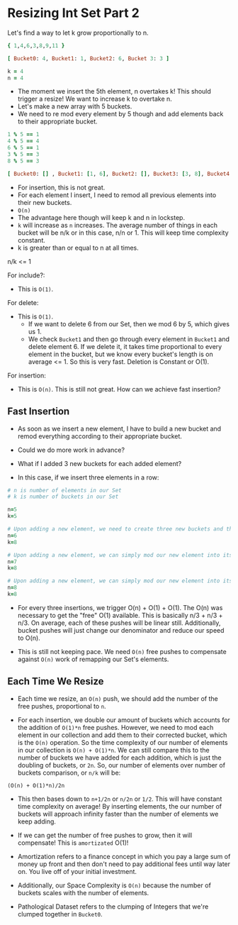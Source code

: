 # Resizing Int Set Part 2

Let's find a way to let k grow proportionally to n.

```rb
{ 1,4,6,3,8,9,11 }

[ Bucket0: 4, Bucket1: 1, Bucket2: 6, Bucket 3: 3 ]

k = 4
n = 4
```

* The moment we insert the 5th element, n overtakes k! This should trigger a resize! We want to increase k to overtake n. 
* Let's make a new array with 5 buckets.
* We need to re mod every element by 5 though and add elements back to their appropriate bucket.

```rb
1 % 5 == 1
4 % 5 == 4
6 % 5 == 1
3 % 5 == 3
8 % 5 == 3

[ Bucket0: [] , Bucket1: [1, 6], Bucket2: [], Bucket3: [3, 8], Bucket4: [4]  ]
```

* For insertion, this is not great.
* For each element I insert, I need to remod all previous elements into their new buckets.
* `O(n)`
* The advantage here though will keep k and n in lockstep.
* `k` will increase as `n` increases. The average number of things in each bucket will be n/k or in this case, n/n or 1. This will keep time complexity constant.
* k is greater than or equal to n at all times.

n/k <= 1

For include?:
* This is `O(1)`.

For delete:
* This is `O(1)`.
    * If we want to delete 6 from our Set, then we mod 6 by 5, which gives us 1.
    * We check `Bucket1` and then go through every element in `Bucket1` and delete element 6. If we delete it, it takes time proportional to every element in the bucket, but we know every bucket's length is on average <= 1. So this is very fast. Deletion is Constant or O(1).

For insertion:
* This is `O(n)`. This is still not great. How can we achieve fast insertion?

## Fast Insertion

* As soon as we insert a new element, I have to build a new bucket and remod everything according to their appropriate bucket.

* Could we do more work in advance?

* What if I added 3 new buckets for each added element?
* In this case, if we insert three elements in a row:

```rb
# n is number of elements in our Set
# k is number of buckets in our Set

n=5
k=5

# Upon adding a new element, we need to create three new buckets and then remap our elements from their original buckets into the new buckets. This is O(n).
n=6
k=8 

# Upon adding a new element, we can simply mod our new element into its correct bucket. This is O(1).
n=7
k=8

# Upon adding a new element, we can simply mod our new element into its correct bucket. This is O(1).
n=8
k=8
```

* For every three insertions, we trigger O(n) + O(1) + O(1). The O(n) was necessary to get the "free" O(1) available. This is basically n/3 + n/3 + n/3. On average, each of these pushes will be linear still. Additionally, bucket pushes will just change our denominator and reduce our speed to O(n).

* This is still not keeping pace. We need `O(n)` free pushes to compensate against `O(n)` work of remapping our Set's elements.

## Each Time We Resize

* Each time we resize, an `O(n)` push, we should add the number of the free pushes, proportional to `n`.

* For each insertion, we double our amount of buckets which accounts for the addition of ``O(1)*n`` free pushes. However, we need to mod each element in our collection and add them to their corrected bucket, which is the ``O(n)`` operation. So the time complexity of our number of elements in our collection is ``O(n) + O(1)*n``. We can still compare this to the number of buckets we have added for each addition, which is just the doubling of buckets, or ``2n``. So, our number of elements over number of buckets comparison, or ``n/k`` will be:

`(O(n) + O(1)*n)/2n`

* This then bases down to ``n+1/2n`` or ``n/2n`` or ``1/2``. This will have constant time complexity on average! By inserting elements, the our number of buckets will approach infinity faster than the number of elements we keep adding.
 
* If we can get the number of free pushes to grow, then it will compensate! This is `amortizated` O(1)!

* Amortization refers to a finance concept in which you pay a large sum of money up front and then don't need to pay additional fees until way later on. You live off of your initial investment.

* Additionally, our Space Complexity is `O(n)` because the number of buckets scales with the number of elements.

* Pathological Dataset refers to the clumping of Integers that we're clumped together in `Bucket0`.